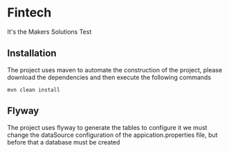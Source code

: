 # Fintech

It's the Makers Solutions Test

## Installation

The project uses maven to automate the construction of the project, please download the dependencies and then execute the following commands

```bashc
mvn clean install
``` 

## Flyway
The project uses flyway to generate the tables to configure it we must change the dataSource configuration of the appication.properties file, but before that a database must be created


